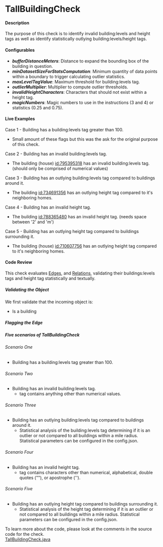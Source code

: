 # TallBuildingCheck

#### Description
The purpose of this check is to identify invalid building:levels and height tags as well as identify statistically outlying building:levels/height tags.

#### Configurables
- ***bufferDistanceMeters***: Distance to expand the bounding box of the building in question.
- ***minDatasetSizeForStatsComputation***: Minimum quantity of data points within a boundary to trigger calculating outlier statistics.
- ***maxLevelTagValue***: Maximum threshold for building:levels tag. 
- ***outlierMultiplier***: Multiplier to compute outlier thresholds.
- ***invalidHeightCharacters***: Characters that should not exist within a height tag.
- ***magicNumbers***: Magic numbers to use in the instructions (3 and 4) or statistics (0.25 and 0.75).

#### Live Examples

Case 1 - Building has a building:levels tag greater than 100.
* Small amount of these flags but this was the ask for the original purpose of this check. 

Case 2 - Building has an invalid building:levels tag.
* The building (house) [id:795395318](https://www.openstreetmap.org/way/795395318) has an invalid building:levels tag. (should only be comprised of numerical values)

Case 3 - Building has an outlying building:levels tag compared to buildings around it.
* The building [id:734691356](https://www.openstreetmap.org/way/734691356) has an outlying height tag compared to it's neighboring homes.

Case 4 - Building has an invalid height tag.
* The building [id:788365480](https://www.openstreetmap.org/way/788365480) has an invalid height tag. (needs space between '2' and 'm')

Case 5 - Building has an outlying height tag compared to buildings surrounding it.
* The building (house) [id:710607756](https://www.openstreetmap.org/way/710607756) has an outlying height tag compared to it's neighboring homes.


#### Code Review
This check evaluates [Edges](https://github.com/osmlab/atlas/blob/dev/src/main/java/org/openstreetmap/atlas/geography/atlas/items/Edge.java), and
[Relations](https://github.com/osmlab/atlas/blob/dev/src/main/java/org/openstreetmap/atlas/geography/atlas/items/Relation.java), validating their buildings:levels tags and height tag statistically and textually.

##### Validating the Object
We first validate that the incoming object is:
* Is a building 

##### Flagging the Edge
##### Five scenarios of TallBuildingCheck
###### Scenario One
* Building has a building:levels tag greater than 100.

###### Scenario Two
* Building has an invalid building:levels tag.
    * tag contains anything other than numerical values.
    
###### Scenario Three
* Building has an outlying building:levels tag compared to buildings around it.
    * Statistical analysis of the building:levels tag determining if it is an outlier or not compared to all buildings within a mile radius. Statistical parameters can be configured in the config.json.

###### Scenario Four
* Building has an invalid height tag.
    * tag contains characters other than numerical, alphabetical, double quotes (""), or apostrophe ('').

###### Scenario Five
* Building has an outlying height tag compared to buildings surrounding it.
    * Statistical analysis of the height tag determining if it is an outlier or not compared to all buildings within a mile radius. Statistical parameters can be configured in the config.json.

To learn more about the code, please look at the comments in the source code for the check.  
[TallBuildingCheck.java](../../src/main/java/org/openstreetmap/atlas/checks/validation/areas/TallBuildingCheck.java)
